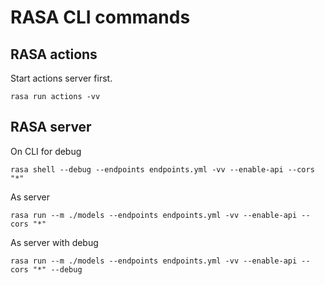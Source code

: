 # RASA CLI commands

## RASA actions

Start actions server first. 

```
rasa run actions -vv
```

## RASA server

On CLI for debug

```
rasa shell --debug --endpoints endpoints.yml -vv --enable-api --cors "*"
```

As server

```
rasa run --m ./models --endpoints endpoints.yml -vv --enable-api --cors "*"
```

As server with debug

```
rasa run --m ./models --endpoints endpoints.yml -vv --enable-api --cors "*" --debug
```